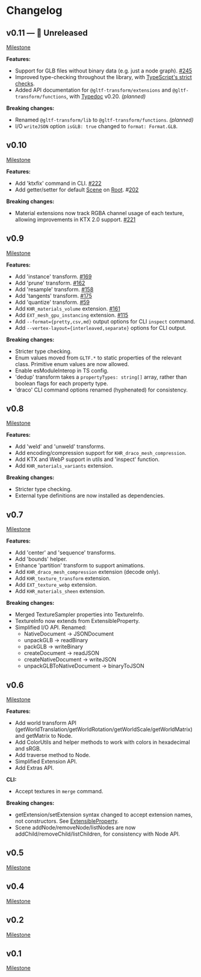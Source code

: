 # Changelog

## v0.11 — 🚧 Unreleased

[Milestone](https://github.com/donmccurdy/glTF-Transform/milestone/11)

**Features:**

- Support for GLB files without binary data (e.g. just a node graph). [#245](https://github.com/donmccurdy/glTF-Transform/pull/245)
- Improved type-checking throughout the library, with [TypeScript's strict checks](https://www.typescriptlang.org/tsconfig#strict).
- Added API documentation for `@gltf-transform/extensions` and `@gltf-transform/functions`, with [Typedoc](https://github.com/TypeStrong/typedoc) v0.20. *(planned)*

**Breaking changes:**

- Renamed `@gltf-transform/lib` to `@gltf-transform/functions`. *(planned)*
- I/O `writeJSON` option `isGLB: true` changed to `format: Format.GLB`.

## v0.10

[Milestone](https://github.com/donmccurdy/glTF-Transform/milestone/10)

**Features:**

- Add 'ktxfix' command in CLI. [#222](https://github.com/donmccurdy/glTF-Transform/pull/222)
- Add getter/setter for default [Scene](https://gltf-transform.donmccurdy.com/classes/root.html) on [Root](https://gltf-transform.donmccurdy.com/classes/root.html). #[202](202)

**Breaking changes:**

- Material extensions now track RGBA channel usage of each texture, allowing improvements in KTX 2.0 support. [#221](https://github.com/donmccurdy/glTF-Transform/pull/221)

## v0.9

[Milestone](https://github.com/donmccurdy/glTF-Transform/milestone/9)

**Features:**

- Add 'instance' transform. [#169](https://github.com/donmccurdy/glTF-Transform/pull/169)
- Add 'prune' transform. [#162](https://github.com/donmccurdy/glTF-Transform/pull/162)
- Add 'resample' transform. [#158](https://github.com/donmccurdy/glTF-Transform/pull/158)
- Add 'tangents' transform. [#175](https://github.com/donmccurdy/glTF-Transform/pull/175)
- Add 'quantize' transform. [#59](https://github.com/donmccurdy/glTF-Transform/pull/59)
- Add `KHR_materials_volume` extension. [#161](https://github.com/donmccurdy/glTF-Transform/pull/161)
- Add `EXT_mesh_gpu_instancing` extension. [#115](https://github.com/donmccurdy/glTF-Transform/pull/115)
- Add `--format={pretty,csv,md}` output options for CLI `inspect` command.
- Add `--vertex-layout={interleaved,separate}` options for CLI output.

**Breaking changes:**

- Stricter type checking.
- Enum values moved from `GLTF.*` to static properties of the relevant class. Primitive enum values are now allowed.
- Enable esModuleInterop in TS config.
- 'dedup' transform takes a `propertyTypes: string[]` array, rather than boolean flags for each property type.
- 'draco' CLI command options renamed (hyphenated) for consistency.

## v0.8

[Milestone](https://github.com/donmccurdy/glTF-Transform/milestone/8)

**Features:**

- Add 'weld' and 'unweld' transforms.
- Add encoding/compression support for `KHR_draco_mesh_compression`.
- Add KTX and WebP support in utils and 'inspect' function.
- Add `KHR_materials_variants` extension.

**Breaking changes:**

- Stricter type checking.
- External type definitions are now installed as dependencies.

## v0.7

[Milestone](https://github.com/donmccurdy/glTF-Transform/milestone/7)

**Features:**

- Add 'center' and 'sequence' transforms.
- Add 'bounds' helper.
- Enhance 'partition' transform to support animations.
- Add `KHR_draco_mesh_compression` extension (decode only).
- Add `KHR_texture_transform` extension.
- Add `EXT_texture_webp` extension.
- Add `KHR_materials_sheen` extension.

**Breaking changes:**

- Merged TextureSampler properties into TextureInfo.
- TextureInfo now extends from ExtensibleProperty.
- Simplified I/O API. Renamed:
  - NativeDocument -> JSONDocument
  - unpackGLB -> readBinary
  - packGLB -> writeBinary
  - createDocument -> readJSON
  - createNativeDocument -> writeJSON
  - unpackGLBToNativeDocument -> binaryToJSON

## v0.6

[Milestone](https://github.com/donmccurdy/glTF-Transform/milestone/6)

**Features:**

- Add world transform API (getWorldTranslation/getWorldRotation/getWorldScale/getWorldMatrix) and getMatrix to Node.
- Add ColorUtils and helper methods to work with colors in hexadecimal and sRGB.
- Add traverse method to Node.
- Simplified Extension API.
- Add Extras API.

**CLI:**

- Accept textures in `merge` command.

**Breaking changes:**

- getExtension/setExtension syntax changed to accept extension names, not constructors. See [ExtensibleProperty](https://gltf-transform.donmccurdy.com/classes/extensibleproperty.html).
- Scene addNode/removeNode/listNodes are now addChild/removeChild/listChildren, for consistency with Node API.

## v0.5

[Milestone](https://github.com/donmccurdy/glTF-Transform/milestone/5)

## v0.4

[Milestone](https://github.com/donmccurdy/glTF-Transform/milestone/4)

## v0.2

[Milestone](https://github.com/donmccurdy/glTF-Transform/milestone/2)

## v0.1

[Milestone](https://github.com/donmccurdy/glTF-Transform/milestone/1)
